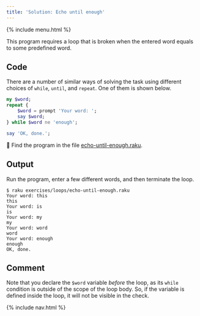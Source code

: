 ```yaml
---
title: 'Solution: Echo until enough'
---
```


{% include menu.html %}

This program requires a loop that is broken when the entered word equals to some predefined word. 

## Code

There are a number of similar ways of solving the task using different choices of `while`, `until`, and `repeat`. One of them is shown below.

```raku
my $word;
repeat {
    $word = prompt 'Your word: ';
    say $word;
} while $word ne 'enough';

say 'OK, done.';
```

🦋 Find the program in the file [echo-until-enough.raku](https://github.com/ash/raku-course/blob/master/essentials/loops/exercises/echo-until-enough.raku).

## Output

Run the program, enter a few different words, and then terminate the loop.

```console
$ raku exercises/loops/echo-until-enough.raku
Your word: this
this
Your word: is
is
Your word: my
my
Your word: word
word
Your word: enough
enough
OK, done.
```

## Comment

Note that you declare the `$word` variable _before_ the loop, as its `while` condition is outside of the scope of the loop body. So, if the variable is defined inside the loop, it will not be visible in the check.

{% include nav.html %}
